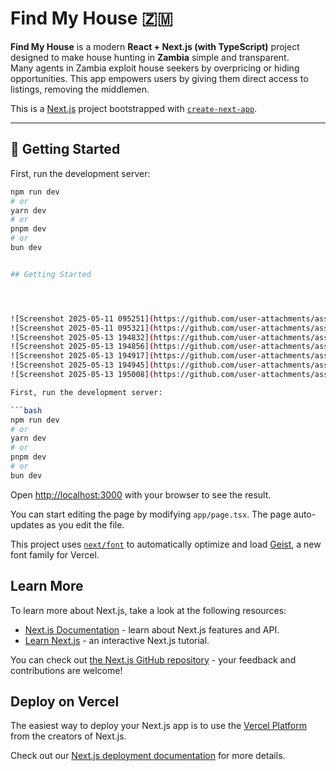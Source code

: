 # Find My House 🇿🇲

**Find My House** is a modern **React + Next.js (with TypeScript)** project designed to make house hunting in **Zambia** simple and transparent.  
Many agents in Zambia exploit house seekers by overpricing or hiding opportunities. This app empowers users by giving them direct access to listings, removing the middlemen.

This is a [Next.js](https://nextjs.org) project bootstrapped with [`create-next-app`](https://nextjs.org/docs/app/api-reference/cli/create-next-app).

---

## 🚀 Getting Started

First, run the development server:

```bash
npm run dev
# or
yarn dev
# or
pnpm dev
# or
bun dev


## Getting Started




![Screenshot 2025-05-11 095251](https://github.com/user-attachments/assets/b1341b84-48ae-476e-b5c8-58f91d9ba50e)
![Screenshot 2025-05-11 095321](https://github.com/user-attachments/assets/422c6f77-8f38-4664-a947-2855778af479)
![Screenshot 2025-05-13 194832](https://github.com/user-attachments/assets/6e87095e-4ba6-4941-ac37-e9bd38d0aaba)
![Screenshot 2025-05-13 194856](https://github.com/user-attachments/assets/6a8e52e7-e451-46d1-a131-c1e601bd550d)
![Screenshot 2025-05-13 194917](https://github.com/user-attachments/assets/5456f8d1-240d-44cc-bf59-f253fdd46b84)
![Screenshot 2025-05-13 194945](https://github.com/user-attachments/assets/ed8f8808-23e2-4007-80be-fd85a8da2a73)
![Screenshot 2025-05-13 195008](https://github.com/user-attachments/assets/504642d8-c26f-4e6d-ab4b-ebe7fe227aa8)

First, run the development server:

```bash
npm run dev
# or
yarn dev
# or
pnpm dev
# or
bun dev
```

Open [http://localhost:3000](http://localhost:3000) with your browser to see the result.

You can start editing the page by modifying `app/page.tsx`. The page auto-updates as you edit the file.

This project uses [`next/font`](https://nextjs.org/docs/app/building-your-application/optimizing/fonts) to automatically optimize and load [Geist](https://vercel.com/font), a new font family for Vercel.

## Learn More

To learn more about Next.js, take a look at the following resources:

- [Next.js Documentation](https://nextjs.org/docs) - learn about Next.js features and API.
- [Learn Next.js](https://nextjs.org/learn) - an interactive Next.js tutorial.

You can check out [the Next.js GitHub repository](https://github.com/vercel/next.js) - your feedback and contributions are welcome!

## Deploy on Vercel

The easiest way to deploy your Next.js app is to use the [Vercel Platform](https://vercel.com/new?utm_medium=default-template&filter=next.js&utm_source=create-next-app&utm_campaign=create-next-app-readme) from the creators of Next.js.

Check out our [Next.js deployment documentation](https://nextjs.org/docs/app/building-your-application/deploying) for more details.
